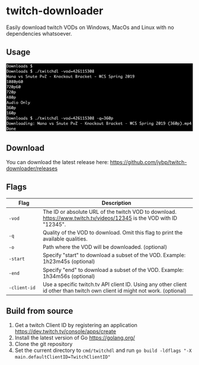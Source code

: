 # twitch-downloader

Easily download twitch VODs on Windows, MacOs and Linux with no dependencies whatsoever.

## Usage

![Usage](doc/usage.gif?raw=true)

## Download

You can download the latest release here:
https://github.com/jybp/twitch-downloader/releases

## Flags

|&nbsp;&nbsp;&nbsp;&nbsp;&nbsp;&nbsp;&nbsp;Flag&nbsp;&nbsp;&nbsp;&nbsp;&nbsp;&nbsp;| Description |
| --- | --- |
| `-vod` | The ID or absolute URL of the twitch VOD to download. https://www.twitch.tv/videos/12345 is the VOD with ID "12345". |
| `-q` | Quality of the VOD to download. Omit this flag to print the available qualities. |
| `-o` | Path where the VOD will be downloaded. (optional)|
| `-start` | Specify "start" to download a subset of the VOD. Example: 1h23m45s (optional) |
| `-end` | Specify "end" to download a subset of the VOD. Example: 1h34m56s (optional) |
| `-client-id` | Use a specific twitch.tv API client ID. Using any other client id other than twitch own client id might not work. (optional) |

## Build from source

1. Get a twitch Client ID by registering an application https://dev.twitch.tv/console/apps/create
2. Install the latest version of Go https://golang.org/
3. Clone the git repository
4. Set the current directory to `cmd/twitchdl` and run `go build -ldflags "-X main.defaultClientID=TwitchClientID"`
